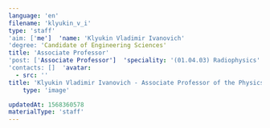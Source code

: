 ```yaml
---
language: 'en'
filename: 'klyukin_v_i'
type: 'staff'
'aim: ['me']  'name: 'Klyukin Vladimir Ivanovich'
'degree: 'Candidate of Engineering Sciences'
title: 'Associate Professor'
'post: ['Associate Professor']  'speciality: '(01.04.03) Radiophysics'
'contacts: []  'avatar:
  - src: ''
title: 'Klyukin Vladimir Ivanovich - Associate Professor of the Physics of semiconductors and microelectronics Department'
    type: 'image'

updatedAt: 1568360578
materialType: 'staff'
---
```


